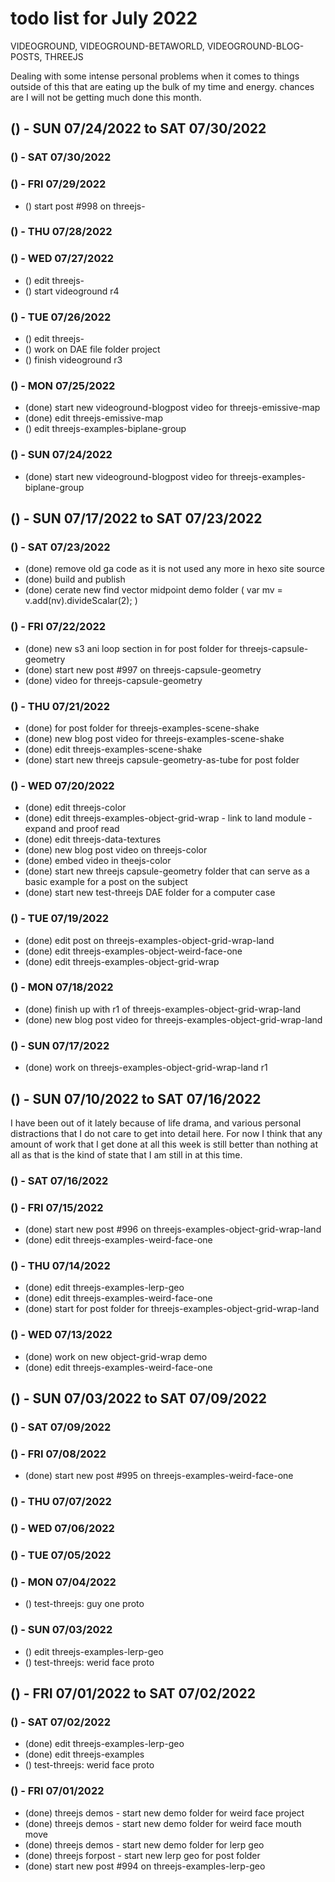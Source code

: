 # todo list for July 2022

VIDEOGROUND, VIDEOGROUND-BETAWORLD, VIDEOGROUND-BLOG-POSTS, THREEJS

Dealing with some intense personal problems when it comes to things outside of this that are eating up the bulk of my time and energy. chances are I will not be getting much done this month.


<!-- ////////// //////////
    WEEK 5
/////////////// ///////-->

## () - SUN 07/24/2022 to  SAT 07/30/2022



### () - SAT 07/30/2022

### () - FRI 07/29/2022
* () start post #998 on threejs-

### () - THU 07/28/2022

### () - WED 07/27/2022
* () edit threejs-
* () start videoground r4

### () - TUE 07/26/2022
* () edit threejs-
* () work on DAE file folder project
* () finish videoground r3

### () - MON 07/25/2022
* (done) start new videoground-blogpost video for threejs-emissive-map
* (done) edit threejs-emissive-map
* () edit threejs-examples-biplane-group

### () - SUN 07/24/2022
* (done) start new videoground-blogpost video for threejs-examples-biplane-group

<!-- ////////// //////////
    WEEK 4
/////////////// ///////-->

## () - SUN 07/17/2022 to  SAT 07/23/2022

### () - SAT 07/23/2022
* (done) remove old ga code as it is not used any more in hexo site source
* (done) build and publish
* (done) cerate new find vector midpoint demo folder ( var mv = v.add(nv).divideScalar(2); )

### () - FRI 07/22/2022
* (done) new s3 ani loop section in for post folder for threejs-capsule-geometry
* (done) start new post #997 on threejs-capsule-geometry
* (done) video for threejs-capsule-geometry

### () - THU 07/21/2022
* (done) for post folder for threejs-examples-scene-shake
* (done) new blog post video for threejs-examples-scene-shake
* (done) edit threejs-examples-scene-shake
* (done) start new threejs capsule-geometry-as-tube for post folder

### () - WED 07/20/2022
* (done) edit threejs-color
* (done) edit threejs-examples-object-grid-wrap - link to land module - expand and proof read
* (done) edit threejs-data-textures
* (done) new blog post video on threejs-color
* (done) embed video in theejs-color
* (done) start new threejs capsule-geometry folder that can serve as a basic example for a post on the subject
* (done) start new test-threejs DAE folder for a computer case

### () - TUE 07/19/2022
* (done) edit post on threejs-examples-object-grid-wrap-land
* (done) edit threejs-examples-object-weird-face-one
* (done) edit threejs-examples-object-grid-wrap

### () - MON 07/18/2022
* (done) finish up with r1 of threejs-examples-object-grid-wrap-land
* (done) new blog post video for threejs-examples-object-grid-wrap-land

### () - SUN 07/17/2022
* (done) work on threejs-examples-object-grid-wrap-land r1

<!-- ////////// //////////
    WEEK 3
/////////////// ///////-->

## () - SUN 07/10/2022 to  SAT 07/16/2022

I have been out of it lately because of life drama, and various personal distractions that I do not care to get into detail here. For now I think that any amount of work that I get done at all this week is still better than nothing at all as that is the kind of state that I am still in at this time.

### () - SAT 07/16/2022

### () - FRI 07/15/2022
* (done) start new post #996 on threejs-examples-object-grid-wrap-land
* (done) edit threejs-examples-weird-face-one

### () - THU 07/14/2022
* (done) edit threejs-examples-lerp-geo
* (done) edit threejs-examples-weird-face-one
* (done) start for post folder for threejs-examples-object-grid-wrap-land

### () - WED 07/13/2022
* (done) work on new object-grid-wrap demo
* (done) edit threejs-examples-weird-face-one

<!-- ////////// //////////
    WEEK 2
/////////////// ///////-->

## () - SUN 07/03/2022 to  SAT 07/09/2022

### () - SAT 07/09/2022

### () - FRI 07/08/2022
* (done) start new post #995 on threejs-examples-weird-face-one

### () - THU 07/07/2022

### () - WED 07/06/2022

### () - TUE 07/05/2022

### () - MON 07/04/2022
* () test-threejs: guy one proto

### () - SUN 07/03/2022
* () edit threejs-examples-lerp-geo
* () test-threejs: werid face proto

<!-- ////////// //////////
    WEEK 1
/////////////// ///////-->

## () - FRI 07/01/2022 to  SAT 07/02/2022

### () - SAT 07/02/2022
* (done) edit threejs-examples-lerp-geo
* (done) edit threejs-examples
* () test-threejs: werid face proto

### () - FRI 07/01/2022
* (done) threejs demos - start new demo folder for weird face project
* (done) threejs demos - start new demo folder for weird face mouth move
* (done) threejs demos - start new demo folder for lerp geo
* (done) threejs forpost - start new lerp geo for post folder
* (done) start new post #994 on threejs-examples-lerp-geo